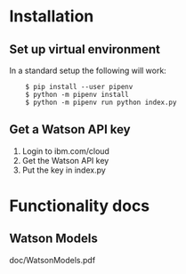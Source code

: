 Installation
============

Set up virtual environment
------------------------
In a standard setup the following will work:
```
    $ pip install --user pipenv
    $ python -m pipenv install
    $ python -m pipenv run python index.py
```

Get a Watson API key
--------------------
1) Login to ibm.com/cloud
2) Get the Watson API key
3) Put the key in index.py

Functionality docs
==================

Watson Models
---------------------
doc/WatsonModels.pdf